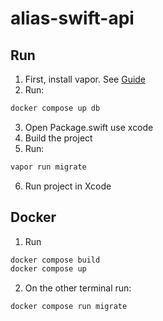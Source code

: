 # alias-swift-api

## Run
1. First, install vapor. See [Guide](https://docs.vapor.codes/install/macos/)
2. Run:
``` bash
docker compose up db
```
3. Open Package.swift use xcode
4. Build the project
5. Run:
```bash
vapor run migrate
```
6. Run project in Xcode

## Docker
1. Run
```bash
docker compose build
docker compose up
```
2. On the other terminal run:
```bash
docker compose run migrate
```
